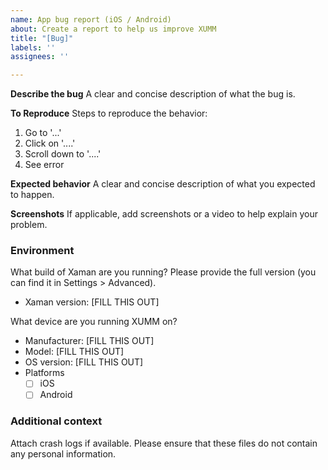 ```yaml
---
name: App bug report (iOS / Android)
about: Create a report to help us improve XUMM
title: "[Bug]"
labels: ''
assignees: ''

---
```


**Describe the bug**
A clear and concise description of what the bug is.

**To Reproduce**
Steps to reproduce the behavior:
1. Go to '...'
2. Click on '....'
3. Scroll down to '....'
4. See error

**Expected behavior**
A clear and concise description of what you expected to happen.

**Screenshots**
If applicable, add screenshots or a video to help explain your problem.

### Environment

What build of Xaman are you running? Please provide the full version (you can find it in Settings > Advanced).

* Xaman version: [FILL THIS OUT]

What device are you running XUMM on?

* Manufacturer: [FILL THIS OUT]
* Model: [FILL THIS OUT]
* OS version: [FILL THIS OUT]
* Platforms
  * [ ] iOS
  * [ ] Android

### Additional context
Attach crash logs if available. Please ensure that these files do not contain any personal information.
